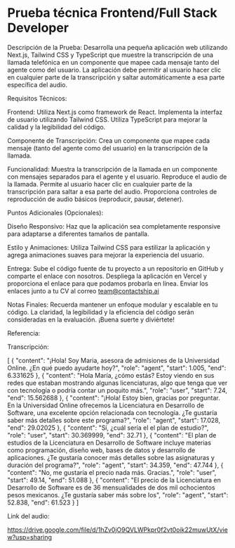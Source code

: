 # Prueba técnica Frontend/Full Stack Developer


Descripción de la Prueba:
Desarrolla una pequeña aplicación web utilizando Next.js, Tailwind CSS y TypeScript que muestre la transcripción de una llamada telefónica en un componente que mapee cada mensaje tanto del agente como del usuario. La aplicación debe permitir al usuario hacer clic en cualquier parte de la transcripción y saltar automáticamente a esa parte específica del audio.


Requisitos Técnicos:

Frontend:
Utiliza Next.js como framework de React.
Implementa la interfaz de usuario utilizando Tailwind CSS.
Utiliza TypeScript para mejorar la calidad y la legibilidad del código.


Componente de Transcripción:
Crea un componente que mapee cada mensaje (tanto del agente como del usuario) en la transcripción de la llamada.


Funcionalidad:
Muestra la transcripción de la llamada en un componente con mensajes separados para el agente y el usuario.
Reproduce el audio de la llamada.
Permite al usuario hacer clic en cualquier parte de la transcripción para saltar a esa parte del audio.
Proporciona controles de reproducción de audio básicos (reproducir, pausar, detener).


Puntos Adicionales (Opcionales):

Diseño Responsivo:
Haz que la aplicación sea completamente responsive para adaptarse a diferentes tamaños de pantalla.

Estilo y Animaciones:
Utiliza Tailwind CSS para estilizar la aplicación y agrega animaciones suaves para mejorar la experiencia del usuario.


Entrega:
Sube el código fuente de tu proyecto a un repositorio en GitHub y comparte el enlace con nosotros.
Despliega la aplicación en Vercel y proporciona el enlace para que podamos probarla en línea.
Enviar los enlaces junto a tu CV al correo team@contactship.ai




Notas Finales:
Recuerda mantener un enfoque modular y escalable en tu código.
La claridad, la legibilidad y la eficiencia del código serán consideradas en la evaluación.
¡Buena suerte y diviértete!


Referencia:

Transcripción: 

[
 {
 "content": "¡Hola! Soy Maria, asesora de admisiones de la Universidad Online. ¿En qué puedo ayudarte hoy?",
 "role": "agent",
 "start": 1.005,
 "end": 6.331625
 },
 {
 "content": "Hola María, ¿cómo estás? Estoy viendo en sus redes que estaban mostrando algunas licenciaturas, algo que tenga que ver con tecnología o podría contar un poquito más.",
 "role": "user",
 "start": 7.24,
 "end": 15.562688
 },
 {
 "content": "¡Hola! Estoy bien, gracias por preguntar. En la Universidad Online ofrecemos la Licenciatura en Desarrollo de Software, una excelente opción relacionada con tecnología. ¿Te gustaría saber más detalles sobre este programa?",
 "role": "agent",
 "start": 17.028,
 "end": 29.02025
 },
 {
 "content": "Sí, ¿cuál sería el el plan de estudio?",
 "role": "user",
 "start": 30.369999,
 "end": 32.71
 },
 {
 "content": "El plan de estudios de la Licenciatura en Desarrollo de Software incluye materias como programación, diseño web, bases de datos y desarrollo de aplicaciones. ¿Te gustaría conocer más detalles sobre las asignaturas y duración del programa?",
 "role": "agent",
 "start": 34.359,
 "end": 47.744
 },
 {
 "content": "No, me gustaría el precio nada más. Gracias.",
 "role": "user",
 "start": 49.14,
 "end": 51.088
 },
 {
 "content": "El precio de la Licenciatura en Desarrollo de Software es de 36 mensualidades de dos mil ochocientos pesos mexicanos. ¿Te gustaría saber más sobre los",
 "role": "agent",
 "start": 52.838,
 "end": 61.523
 }
]




Link del audio:

https://drive.google.com/file/d/1hZv0jO9QVLWPkpr0f2vt0oik22muwUtX/view?usp=sharing
